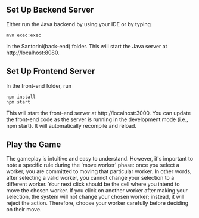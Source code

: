 ## Set Up Backend Server ##
Either run the Java backend by using your IDE or by typing 

```
mvn exec:exec
```
in the Santorini(back-end) folder. This will start the Java server at http://localhost:8080.

## Set Up Frontend Server ##
In the front-end folder, run

```
npm install
npm start
```
This will start the front-end server at http://localhost:3000. You can update the front-end code as the server is running in the development mode (i.e., npm start). It will automatically recompile and reload.

## Play the Game ##
The gameplay is intuitive and easy to understand. However, it's important to note a specific rule during the 'move worker' phase: once you select a worker, you are committed to moving that particular worker. In other words, after selecting a valid worker, you cannot change your selection to a different worker. Your next click should be the cell where you intend to move the chosen worker. If you click on another worker after making your selection, the system will not change your chosen worker; instead, it will reject the action. Therefore, choose your worker carefully before deciding on their move.



